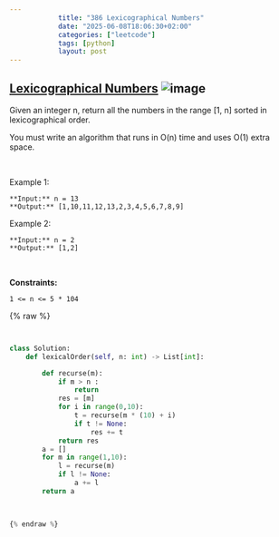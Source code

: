 ```yaml
---
            title: "386 Lexicographical Numbers"
            date: "2025-06-08T18:06:30+02:00"
            categories: ["leetcode"]
            tags: [python]
            layout: post
---
```

            
## [Lexicographical Numbers](https://leetcode.com/problems/lexicographical-numbers) ![image](https://img.shields.io/badge/Difficulty-Medium-orange)

Given an integer n, return all the numbers in the range [1, n] sorted in lexicographical order.

You must write an algorithm that runs in O(n) time and uses O(1) extra space. 

 

Example 1:

```
**Input:** n = 13
**Output:** [1,10,11,12,13,2,3,4,5,6,7,8,9]

```

Example 2:

```
**Input:** n = 2
**Output:** [1,2]

```

 

**Constraints:**

	1 <= n <= 5 * 104

{% raw %}


````python


class Solution:
    def lexicalOrder(self, n: int) -> List[int]:

        def recurse(m):
            if m > n :
                return
            res = [m]
            for i in range(0,10):
                t = recurse(m * (10) + i)
                if t != None:
                    res += t
            return res
        a = []
        for m in range(1,10):   
            l = recurse(m)
            if l != None:
                a += l
        return a
        


{% endraw %}
